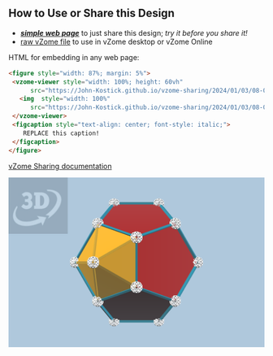
## How to Use or Share this Design

 - [***simple web page***](<https://John-Kostick.github.io/vzome-sharing/2024/01/03/08-07-32-J58-Augmented-dodecahedron-Golden/>) to just share this design; *try it before you share it!*
 - [raw vZome file](<https://raw.githubusercontent.com/John-Kostick/vzome-sharing/main/2024/01/03/08-07-32-J58-Augmented-dodecahedron-Golden/J58-Augmented-dodecahedron-Golden.vZome>) to use in vZome desktop or vZome Online
 
 HTML for embedding in any web page:
 ```html
<figure style="width: 87%; margin: 5%">
  <vzome-viewer style="width: 100%; height: 60vh"
       src="https://John-Kostick.github.io/vzome-sharing/2024/01/03/08-07-32-J58-Augmented-dodecahedron-Golden/J58-Augmented-dodecahedron-Golden.vZome" >
    <img  style="width: 100%"
       src="https://John-Kostick.github.io/vzome-sharing/2024/01/03/08-07-32-J58-Augmented-dodecahedron-Golden/J58-Augmented-dodecahedron-Golden.png" >
  </vzome-viewer>
  <figcaption style="text-align: center; font-style: italic;">
     REPLACE this caption!
  </figcaption>
</figure>
 ```

[vZome Sharing documentation](https://vzome.github.io/vzome/sharing.html#how-it-works)

![Image](<J58-Augmented-dodecahedron-Golden.png>)

